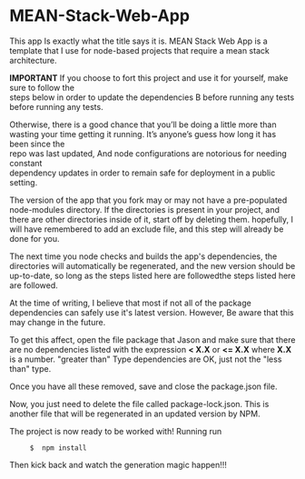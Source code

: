 # MEAN-Stack-Web-App

This app Is exactly what the title says it is. MEAN Stack Web App is a
template that I use for node-based projects  that require a mean stack architecture.

**IMPORTANT** 
If you choose to fort this project and use it for yourself, make sure to follow the   
steps below in order to update the dependencies B before running any tests before 
running any tests.

Otherwise, there is a good chance that you’ll be doing a little more than wasting 
your time getting it running. It’s anyone’s guess how long it has been since the  
repo was last updated, And node configurations are notorious for needing constant  
dependency updates  in order to remain safe for deployment in a public setting.

The version of the app that you fork may or may not have a pre-populated
node-modules directory. If the directories is present in your project, and there
are other directories inside of it, start off by deleting them.  hopefully, I will 
have remembered to add an exclude file, and this step will already be done for you. 

The next time you node checks and builds the app's dependencies, the directories will
automatically be regenerated, and the new version should be up-to-date, so long as 
the steps listed here are followedthe steps listed here are followed.

At the time of writing, I believe that most if not all of the package dependencies
can safely use it's latest version. However, Be aware that this may change in the future.

To get this affect, open the file package that Jason and make sure that there are no
dependencies listed with the expression **< X.X** or **<= X.X** where **X.X** is a number.
"greater than" Type dependencies are OK, just not the "less than" type.

Once you have all these removed, save and close the package.json file. 

Now, you just need to delete the file called package-lock.json. 
This is another file that will be regenerated in an updated version by NPM.

The project is now ready to be worked with! Running run
         
         $  npm install 
         
Then kick back and watch the generation magic happen!!!
